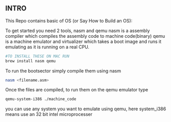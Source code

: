 ## INTRO

This Repo contains basic of OS (or Say How to Build an OS):

To get started you need 2 tools, nasm and qemu
nasm is a assembly compiler which compiles the assembly code to machine code(binary)
qemu is a machine emulator and virtualizer which takes a boot image and runs it emulating as it is running on a real CPU.
```bash
#TO INSTALL THESE ON MAC RUN 
brew install nasm qemu
```


To run the bootsector simply compile them using nasm
```bash
nasm <filename.asm>
```
Once the files are compiled, to run them on the qemu emulator type
```bash
qemu-system-i386 ./machine_code
```

you can use any system you want to emulate using qemu, here system_i386 means use an 32 bit intel microprocesser 